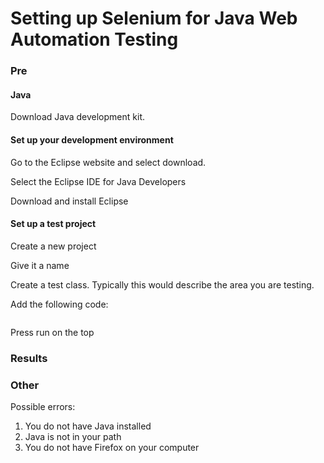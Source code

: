 # Setting up Selenium for Java Web Automation Testing

### Pre

#### Java

Download Java development kit.

#### Set up your development environment

Go to the Eclipse website and select download.

Select the Eclipse IDE for Java Developers

Download and install Eclipse

#### Set up a test project

Create a new project

Give it a name

Create a test class. Typically this would describe the area you are testing.

Add the following code:
```

```

Press run on the top

### Results


### Other

Possible errors:
1. You do not have Java installed
2. Java is not in your path
3. You do not have Firefox on your computer
